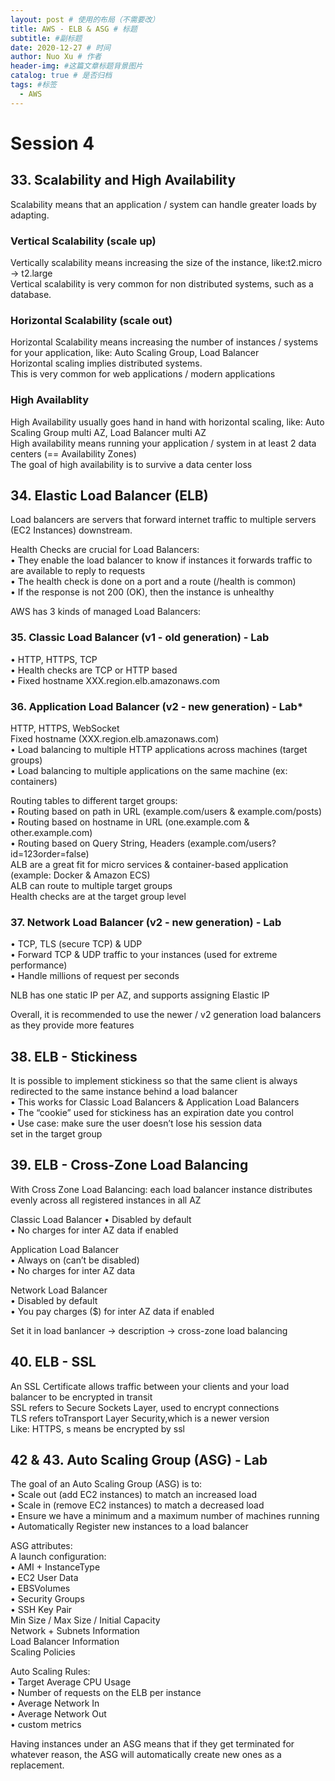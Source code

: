 ```yaml
---
layout: post # 使用的布局（不需要改）
title: AWS - ELB & ASG # 标题
subtitle: #副标题
date: 2020-12-27 # 时间
author: Nuo Xu # 作者
header-img: #这篇文章标题背景图片
catalog: true # 是否归档
tags: #标签
  - AWS
---
```


# Session 4

## 33. Scalability and High Availability

Scalability means that an application / system can handle greater loads by adapting.

### Vertical Scalability (scale up)

Vertically scalability means increasing the size of the instance, like:t2.micro -> t2.large  
Vertical scalability is very common for non distributed systems, such as a database.

### Horizontal Scalability (scale out)

Horizontal Scalability means increasing the number of instances / systems for your application, like: Auto Scaling Group, Load Balancer  
Horizontal scaling implies distributed systems.  
This is very common for web applications / modern applications

### High Availablity

High Availability usually goes hand in hand with horizontal scaling, like: Auto Scaling Group multi AZ, Load Balancer multi AZ  
High availability means running your application / system in at least 2 data centers (== Availability Zones)  
The goal of high availability is to survive a data center loss

## 34. Elastic Load Balancer (ELB)

Load balancers are servers that forward internet traffic to multiple servers (EC2 Instances) downstream.

Health Checks are crucial for Load Balancers:  
• They enable the load balancer to know if instances it forwards traffic to are available to reply to requests  
• The health check is done on a port and a route (/health is common)  
• If the response is not 200 (OK), then the instance is unhealthy

AWS has 3 kinds of managed Load Balancers:

### 35. Classic Load Balancer (v1 - old generation) - Lab

• HTTP, HTTPS, TCP  
• Health checks are TCP or HTTP based  
• Fixed hostname XXX.region.elb.amazonaws.com

### 36. Application Load Balancer (v2 - new generation) - Lab\*

HTTP, HTTPS, WebSocket  
Fixed hostname (XXX.region.elb.amazonaws.com)  
• Load balancing to multiple HTTP applications across machines (target groups)  
• Load balancing to multiple applications on the same machine (ex: containers)

Routing tables to different target groups:  
• Routing based on path in URL (example.com/users & example.com/posts)  
• Routing based on hostname in URL (one.example.com & other.example.com)  
• Routing based on Query String, Headers (example.com/users?id=123order=false)  
ALB are a great fit for micro services & container-based application (example: Docker & Amazon ECS)  
ALB can route to multiple target groups  
Health checks are at the target group level

### 37. Network Load Balancer (v2 - new generation) - Lab

• TCP, TLS (secure TCP) & UDP  
• Forward TCP & UDP traffic to your instances (used for extreme performance)  
• Handle millions of request per seconds

NLB has one static IP per AZ, and supports assigning Elastic IP

Overall, it is recommended to use the newer / v2 generation load balancers as they provide more features

## 38. ELB - Stickiness

It is possible to implement stickiness so that the same client is always redirected to the same instance behind a load balancer  
• This works for Classic Load Balancers & Application Load Balancers  
• The “cookie” used for stickiness has an expiration date you control  
• Use case: make sure the user doesn’t lose his session data  
set in the target group

## 39. ELB - Cross-Zone Load Balancing

With Cross Zone Load Balancing: each load balancer instance distributes evenly across all registered instances in all AZ

Classic Load Balancer
• Disabled by default  
• No charges for inter AZ data if enabled

Application Load Balancer  
• Always on (can’t be disabled)  
• No charges for inter AZ data

Network Load Balancer  
• Disabled by default  
• You pay charges ($) for inter AZ data if enabled

Set it in load banlancer -> description -> cross-zone load balancing

## 40. ELB - SSL

An SSL Certificate allows traffic between your clients and your load balancer to be encrypted in transit  
SSL refers to Secure Sockets Layer, used to encrypt connections  
TLS refers toTransport Layer Security,which is a newer version  
Like: HTTPS, s means be encrypted by ssl

## 42 & 43. Auto Scaling Group (ASG) - Lab

The goal of an Auto Scaling Group (ASG) is to:  
• Scale out (add EC2 instances) to match an increased load  
• Scale in (remove EC2 instances) to match a decreased load  
• Ensure we have a minimum and a maximum number of machines running  
• Automatically Register new instances to a load balancer

ASG attributes:  
 A launch configuration:  
 • AMI + InstanceType  
 • EC2 User Data  
 • EBSVolumes  
 • Security Groups  
 • SSH Key Pair  
Min Size / Max Size / Initial Capacity  
Network + Subnets Information  
Load Balancer Information  
Scaling Policies

Auto Scaling Rules:  
• Target Average CPU Usage  
• Number of requests on the ELB per instance  
• Average Network In  
• Average Network Out  
• custom metrics

Having instances under an ASG means that if they get terminated for whatever reason, the ASG will automatically create new ones as a replacement.
